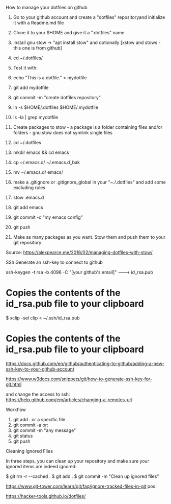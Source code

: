 
How to manage your dotfiles on github

1. Go to your github account and create a "dotfiles" repositoryand initialize it with a Readme.md file
2. Clone it to your $HOME and give it a ".dotfiles" name
3. Install gnu stow -> "apt install stow" and optionally [xstow and stows - this one is from github]
4. cd ~/.dotfiles/
5. Test it with:
6. echo "This is a dotfile." > mydotfile
7. git add mydotfile
8. git commit -m "create dotfiles repository"
9. ln -s $HOME/.dotfiles $HOME/.mydotfile 
10. ls -la | grep mydotfile

11. Create packages to stow - a package is a folder containing files and/or folders - gnu stow does not symlink single files
12. cd ~/.dotfiles 
13. mkdir emacs && cd emacs 
14. cp ~/.emacs.d/ ~/.emacs.d_bak
15. mv ~/.emacs.d/ emacs/
16. make a .gitignore or .gitignore_global in your "~./.dotfiles" and add some excluding rules
17. stow .emacs.d
18. git add emacs
19. git commit -c "my emacs config"
20. git push
21. Make as many packages as you want. Stow them and push them to your git repository

Source: https://alexpearce.me/2016/02/managing-dotfiles-with-stow/

SSh
Generate an ssh-key to connect to github

ssh-keygen -t rsa -b 4096 -C "[your github's email]"
---> id_rsa.pub

# Copies the contents of the id_rsa.pub file to your clipboard
$ xclip -sel clip < ~/.ssh/id_rsa.pub
# Copies the contents of the id_rsa.pub file to your clipboard

https://docs.github.com/en/github/authenticating-to-github/adding-a-new-ssh-key-to-your-github-account

https://www.w3docs.com/snippets/git/how-to-generate-ssh-key-for-git.html

and change the access to ssh:
https://help.github.com/em/articles/changing-a-remotes-url

Workflow
1. git add .  or a specific file
2. git commit -a  or:
3. git commit -m "any message"
4. git status
5. git push

Cleaning Ignored Files

In three steps, you can clean up your repository and make sure your ignored items are indeed ignored:

$ git rm -r --cached .
$ git add .
$ git commit -m "Clean up ignored files"

https://www.git-tower.com/learn/git/faq/ignore-tracked-files-in-git
pos

https://hacker-tools.github.io/dotfiles/

